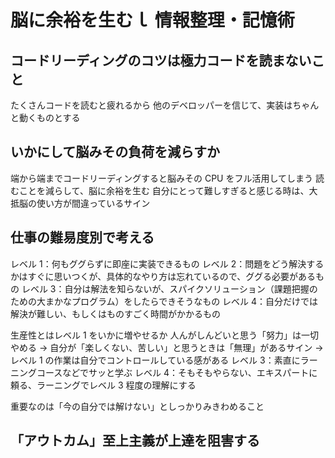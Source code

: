 # 脳に余裕を生むｌ 情報整理・記憶術

## コードリーディングのコツは極力コードを読まないこと

たくさんコードを読むと疲れるから
他のデベロッパーを信じて、実装はちゃんと動くものとする

## いかにして脳みその負荷を減らすか

端から端までコードリーディングすると脳みその CPU をフル活用してしまう
読むことを減らして、脳に余裕を生む
自分にとって難しすぎると感じる時は、大抵脳の使い方が間違っているサイン

## 仕事の難易度別で考える

レベル 1：何もググらずに即座に実装できるもの
レベル 2：問題をどう解決するかはすぐに思いつくが、具体的なやり方は忘れているので、ググる必要があるもの
レベル 3：自分は解法を知らないが、スパイクソリューション（課題把握のための大まかなプログラム）をしたらできそうなもの
レベル 4：自分だけでは解決が難しい、もしくはものすごく時間がかかるもの

生産性とはレベル 1 をいかに増やせるか
人んがしんどいと思う「努力」は一切やめる → 自分が「楽しくない、苦しい」と思うときは「無理」があるサイン
→ レベル 1 の作業は自分でコントロールしている感がある
レベル 3：素直にラーニングコースなどでサッと学ぶ
レベル 4：そもそもやらない、エキスパートに頼る、ラーニングでレベル 3 程度の理解にする

重要なのは「今の自分では解けない」としっかりみきわめること

## 「アウトカム」至上主義が上達を阻害する
